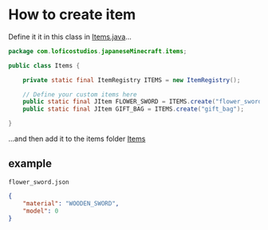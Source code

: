 # How to create item

Define it it in this class
in [Items.java](src/main/java/com/loficostudios/japaneseMinecraft/items/Items.java)...

```java
package com.loficostudios.japaneseMinecraft.items;

public class Items {

    private static final ItemRegistry ITEMS = new ItemRegistry();

    // Define your custom items here
    public static final JItem FLOWER_SWORD = ITEMS.create("flower_sword");
    public static final JItem GIFT_BAG = ITEMS.create("gift_bag");

}
```

...and then add it to the items folder [Items](src/main/resources/items)

## example

`flower_sword.json`
```json
{
    "material": "WOODEN_SWORD",
    "model": 0
}
```

